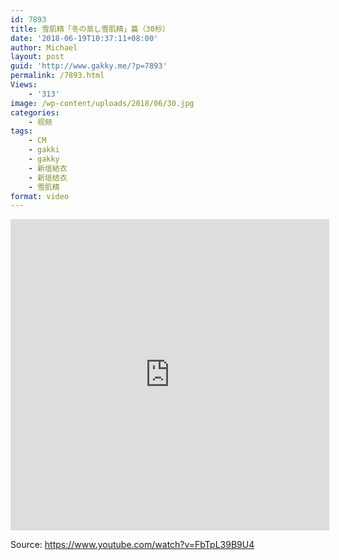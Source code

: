 ```yaml
---
id: 7893
title: 雪肌精「冬の蒸し雪肌精」篇（30秒）
date: '2018-06-19T10:37:11+08:00'
author: Michael
layout: post
guid: 'http://www.gakky.me/?p=7893'
permalink: /7893.html
Views:
    - '313'
image: /wp-content/uploads/2018/06/30.jpg
categories:
    - 视频
tags:
    - CM
    - gakki
    - gakky
    - 新垣結衣
    - 新垣结衣
    - 雪肌精
format: video
---
```


<iframe allowfullscreen="allowfullscreen" frameborder="0" height="498" loading="lazy" src="http://player.youku.com/embed/XMzY3MzIzNDY5Mg==" width="510"></iframe>

Source: <https://www.youtube.com/watch?v=FbTpL39B9U4>